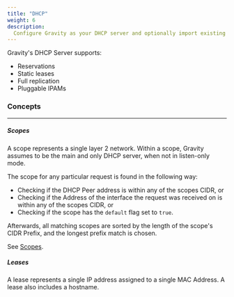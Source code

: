 ```yaml
---
title: "DHCP"
weight: 6
description:
  Configure Gravity as your DHCP server and optionally import existing leases/reservations.
---
```


Gravity's DHCP Server supports:

- Reservations
- Static leases
- Full replication
- Pluggable IPAMs

### Concepts

---

##### Scopes

A scope represents a single layer 2 network. Within a scope, Gravity assumes to be the main and only DHCP server, when not in listen-only mode.

The scope for any particular request is found in the following way:

- Checking if the DHCP Peer address is within any of the scopes CIDR, or
- Checking if the Address of the interface the request was received on is within any of the scopes CIDR, or
- Checking if the scope has the `default` flag set to `true`.

Afterwards, all matching scopes are sorted by the length of the scope's CIDR Prefix, and the longest prefix match is chosen.

See [Scopes](./scopes).

##### Leases

A lease represents a single IP address assigned to a single MAC Address. A lease also includes a hostname.
